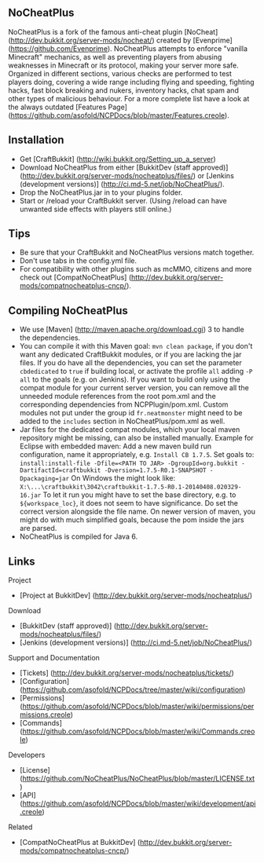 NoCheatPlus
---------
NoCheatPlus is a fork of the famous anti-cheat plugin [NoCheat] (http://dev.bukkit.org/server-mods/nocheat/) created by [Evenprime] (https://github.com/Evenprime). NoCheatPlus attempts to enforce "vanilla Minecraft" mechanics, as well as preventing players from abusing weaknesses in Minecraft or its protocol, making your server more safe. Organized in different sections, various checks are performed to test players doing, covering a wide range including flying and speeding, fighting hacks, fast block breaking and nukers, inventory hacks, chat spam and other types of malicious behaviour. For a more complete list have a look at the always outdated [Features Page] (https://github.com/asofold/NCPDocs/blob/master/Features.creole).

Installation
---------
* Get [CraftBukkit] (http://wiki.bukkit.org/Setting_up_a_server)
* Download NoCheatPlus from either [BukkitDev (staff approved)] (http://dev.bukkit.org/server-mods/nocheatplus/files/) or [Jenkins (development versions)] (http://ci.md-5.net/job/NoCheatPlus/).
* Drop the NoCheatPlus.jar in to your plugins folder.
* Start or /reload your CraftBukkit server. (Using /reload can have unwanted side effects with players still online.)

Tips
---------
* Be sure that your CraftBukkit and NoCheatPlus versions match together.
* Don't use tabs in the config.yml file.
* For compatibility with other plugins such as mcMMO, citizens and more check out [CompatNoCheatPlus] (http://dev.bukkit.org/server-mods/compatnocheatplus-cncp/).

Compiling NoCheatPlus
---------
* We use [Maven] (http://maven.apache.org/download.cgi) 3 to handle the dependencies.
* You can compile it with this Maven goal: `mvn clean package`, if you don't want any dedicated CraftBukkit modules, or if you are lacking the jar files. If you do have all the dependencies, you can set the parameter `cbdedicated` to `true` if building local, or activate the profile `all` adding `-P all` to the goals (e.g. on Jenkins). If you want to build only using the compat module for your current server version, you can remove all the unneeded module references from the root pom.xml and the corresponding dependencies from NCPPlugin/pom.xml. Custom modules not put under the group id `fr.neatmonster` might need to be added to the `includes` section in NoCheatPlus/pom.xml as well.
* Jar files for the dedicated compat modules, which your local maven repository might be missing, can also be installed manually.
Example for Eclipse with embedded maven:
Add a new maven build run configuration, name it appropriately, e.g. ```Install CB 1.7.5```.
Set goals to: ```install:install-file -Dfile=<PATH TO JAR> -DgroupId=org.bukkit -DartifactId=craftbukkit -Dversion=1.7.5-R0.1-SNAPSHOT -Dpackaging=jar```
On Windows the <PATH TO JAR> might look like:  ```X:\...\craftbukkit\3042\craftbukkit-1.7.5-R0.1-20140408.020329-16.jar```
To let it run you might have to set the base directory, e.g. to ```${workspace_loc}```, it does not seem to have significance.
Do set the correct version alongside the file name. On newer version of maven, you might do with much simplified goals, because the pom inside the jars are parsed. 
* NoCheatPlus is compiled for Java 6.

Links
---------

Project
* [Project at BukkitDev] (http://dev.bukkit.org/server-mods/nocheatplus/)

Download
* [BukkitDev (staff approved)] (http://dev.bukkit.org/server-mods/nocheatplus/files/)
* [Jenkins (development versions)] (http://ci.md-5.net/job/NoCheatPlus/)

Support and Documentation
* [Tickets] (http://dev.bukkit.org/server-mods/nocheatplus/tickets/)
* [Configuration] (https://github.com/asofold/NCPDocs/tree/master/wiki/configuration)
* [Permissions] (https://github.com/asofold/NCPDocs/blob/master/wiki/permissions/permissions.creole)
* [Commands] (https://github.com/asofold/NCPDocs/blob/master/wiki/Commands.creole)

Developers
* [License] (https://github.com/NoCheatPlus/NoCheatPlus/blob/master/LICENSE.txt)
* [API] (https://github.com/asofold/NCPDocs/blob/master/wiki/development/api.creole)

Related
* [CompatNoCheatPlus at BukkitDev] (http://dev.bukkit.org/server-mods/compatnocheatplus-cncp/)
